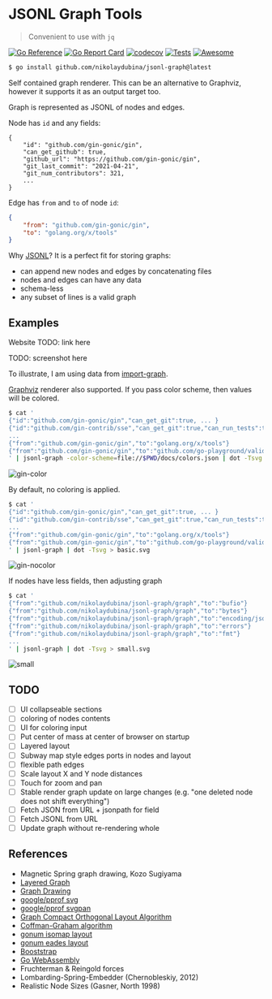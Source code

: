 # JSONL Graph Tools

> Convenient to use with `jq`

[![Go Reference](https://pkg.go.dev/badge/github.com/nikolaydubina/jsonl-graph.svg)](https://pkg.go.dev/github.com/nikolaydubina/jsonl-graph)
[![Go Report Card](https://goreportcard.com/badge/github.com/nikolaydubina/jsonl-graph)](https://goreportcard.com/report/github.com/nikolaydubina/jsonl-graph)
[![codecov](https://codecov.io/gh/nikolaydubina/jsonl-graph/branch/main/graph/badge.svg?token=gU3DUNXgX3)](https://codecov.io/gh/nikolaydubina/jsonl-graph)
[![Tests](https://github.com/nikolaydubina/jsonl-graph/workflows/Tests/badge.svg)](https://github.com/nikolaydubina/jsonl-graph/actions)
[![Awesome](https://cdn.rawgit.com/sindresorhus/awesome/d7305f38d29fed78fa85652e3a63e154dd8e8829/media/badge.svg)](https://github.com/avelino/awesome-go#science-and-data-analysis)

```bash
$ go install github.com/nikolaydubina/jsonl-graph@latest
```

Self contained graph renderer.
This can be an alternative to Graphviz, however it supports it as an output target too.

Graph is represented as JSONL of nodes and edges.

Node has `id` and any fields:
```
{
    "id": "github.com/gin-gonic/gin",
    "can_get_github": true,
    "github_url": "https://github.com/gin-gonic/gin",
    "git_last_commit": "2021-04-21",
    "git_num_contributors": 321,
    ...
}
```

Edge has `from` and `to` of node `id`:
```json
{
    "from": "github.com/gin-gonic/gin",
    "to": "golang.org/x/tools"
}
```

Why [JSONL](https://jsonlines.org/)? It is a perfect fit for storing graphs:
- can append new nodes and edges by concatenating files
- nodes and edges can have any data
- schema-less
- any subset of lines is a valid graph

## Examples

Website TODO: link here

TODO: screenshot here

To illustrate, I am using data from [import-graph](github.com/nikolaydubina/import-graph). 

[Graphviz](https://graphviz.org/download/) renderer also supported. If you pass color scheme, then values will be colored.
```bash
$ cat '
{"id":"github.com/gin-gonic/gin","can_get_git":true, ... }
{"id":"github.com/gin-contrib/sse","can_get_git":true,"can_run_tests":true ... }
...
{"from":"github.com/gin-gonic/gin","to":"golang.org/x/tools"}
{"from":"github.com/gin-gonic/gin","to":"github.com/go-playground/validator/v10"}
' | jsonl-graph -color-scheme=file://$PWD/docs/colors.json | dot -Tsvg > colored.svg
```
![gin-color](./docs/gin_color.svg)

By default, no coloring is applied.
```bash
$ cat '
{"id":"github.com/gin-gonic/gin","can_get_git":true, ... }
{"id":"github.com/gin-contrib/sse","can_get_git":true,"can_run_tests":true ... }
...
{"from":"github.com/gin-gonic/gin","to":"golang.org/x/tools"}
{"from":"github.com/gin-gonic/gin","to":"github.com/go-playground/validator/v10"}
' | jsonl-graph | dot -Tsvg > basic.svg
```
![gin-nocolor](./docs/gin_nocolor.svg)

If nodes have less fields, then adjusting graph

```bash
$ cat '
{"from":"github.com/nikolaydubina/jsonl-graph/graph","to":"bufio"}
{"from":"github.com/nikolaydubina/jsonl-graph/graph","to":"bytes"}
{"from":"github.com/nikolaydubina/jsonl-graph/graph","to":"encoding/json"}
{"from":"github.com/nikolaydubina/jsonl-graph/graph","to":"errors"}
{"from":"github.com/nikolaydubina/jsonl-graph/graph","to":"fmt"}
...
' | jsonl-graph | dot -Tsvg > small.svg
```

![small](./docs/small.svg)

## TODO

- [ ] UI collapseable sections
- [ ] coloring of nodes contents
- [ ] UI for coloring input
- [ ] Put center of mass at center of browser on startup
- [ ] Layered layout
- [ ] Subway map style edges ports in nodes and layout
- [ ] flexible path edges
- [ ] Scale layout X and Y node distances
- [ ] Touch for zoom and pan
- [ ] Stable render graph update on large changes (e.g. "one deleted node does not shift everything")
- [ ] Fetch JSON from URL + jsonpath for field
- [ ] Fetch JSONL from URL
- [ ] Update graph without re-rendering whole

## References

- Magnetic Spring graph drawing, Kozo Sugiyama
- [Layered Graph](https://en.wikipedia.org/wiki/Layered_graph_drawing)
- [Graph Drawing](https://en.wikipedia.org/wiki/Graph_drawing)
- [google/pprof svg](https://github.com/google/pprof/blob/master/internal/driver/svg.go)
- [google/pprof svgpan](https://github.com/google/pprof/blob/master/third_party/svgpan/svgpan.go)
- [Graph Compact Orthogonal Layout Algorithm](https://arxiv.org/pdf/1807.09368.pdf)
- [Coffman-Graham algorithm](https://en.wikipedia.org/wiki/Coffman–Graham_algorithm)
- [gonum isomap layout](https://github.com/gonum/gonum/blob/master/graph/layout/isomap.go)
- [gonum eades layout](https://github.com/gonum/gonum/blob/master/graph/layout/eades.go)
- [Booststrap](https://getbootstrap.com)
- [Go WebAssembly](https://github.com/golang/go/wiki/WebAssembly#debugging)
- Fruchterman & Reingold forces
- Lombarding-Spring-Embedder (Chernobleskiy, 2012)
- Realistic Node Sizes (Gasner, North 1998)